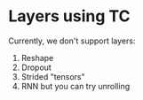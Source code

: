 # Layers using TC

Currently, we don't support layers:

1. Reshape
2. Dropout
3. Strided "tensors"
4. RNN but you can try unrolling
